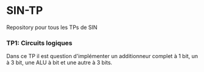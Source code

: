 # SIN-TP

Repository pour tous les TPs de SIN

### TP1: Circuits logiques

Dans ce TP il est question d'implémenter un additionneur complet à 1 bit, un à 3 bit, une ALU à bit et une autre à 3 bits.
